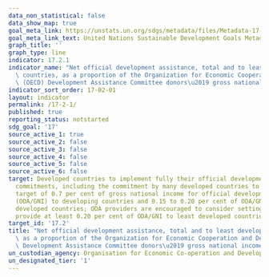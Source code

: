 ```yaml
---
data_non_statistical: false
data_show_map: true
goal_meta_link: https://unstats.un.org/sdgs/metadata/files/Metadata-17-02-01.pdf
goal_meta_link_text: United Nations Sustainable Development Goals Metadata (pdf 468kB)
graph_title: ''
graph_type: line
indicator: 17.2.1
indicator_name: "Net official development assistance, total and to least developed\
  \ countries, as a proportion of the Organization for Economic Cooperation and Development\
  \ (OECD) Development Assistance Committee donors\u2019 gross national income (GNI)"
indicator_sort_order: 17-02-01
layout: indicator
permalink: /17-2-1/
published: true
reporting_status: notstarted
sdg_goal: '17'
source_active_1: true
source_active_2: false
source_active_3: false
source_active_4: false
source_active_5: false
source_active_6: false
target: Developed countries to implement fully their official development assistance
  commitments, including the commitment by many developed countries to achieve the
  target of 0.7 per cent of gross national income for official development assistance
  (ODA/GNI) to developing countries and 0.15 to 0.20 per cent of ODA/GNI to least
  developed countries; ODA providers are encouraged to consider setting a target to
  provide at least 0.20 per cent of ODA/GNI to least developed countries
target_id: '17.2'
title: "Net official development assistance, total and to least developed countries,\
  \ as a proportion of the Organization for Economic Cooperation and Development (OECD)\
  \ Development Assistance Committee donors\u2019 gross national income (GNI)"
un_custodian_agency: Organisation for Economic Co-operation and Development (OECD)
un_designated_tier: '1'
---
```

